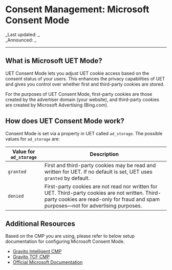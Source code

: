 # Consent Management: Microsoft Consent Mode

_Last updated: _  
_Announced: _

---

## What is Microsoft UET Mode?

UET Consent Mode lets you adjust UET cookie access based on the consent status of your users. This enhances the privacy capabilities of UET and gives you control over whether first and third-party cookies are stored.

For the purposes of UET Consent Mode, first-party cookies are those created by the advertiser domain (your website), and third-party cookies are created by Microsoft Advertising (Bing.com).

## How does UET Consent Mode work?

Consent Mode is set via a property in UET called `ad_storage`. The possible values for `ad_storage` are:

| Value for `ad_storage` | Description                                                                                                                                                                            |
| ---------------------- | -------------------------------------------------------------------------------------------------------------------------------------------------------------------------------------- |
| `granted`              | First and third-party cookies may be read and written for UET. If no default is set, UET uses `granted` by default.                                                                    |
| `denied`               | First-party cookies are not read nor written for UET. Third-party cookies are not written. Third-party cookies are read-only for fraud and spam purposes—not for advertising purposes. |

## Additional Resources

Based on the CMP you are using, please refer to below setup documentation for configuring Microsoft Consent Mode.

- [Gravito Intelligent CMP](../Gravito_Intelligent_CMP/advanced/Microsoft_consent_mode.md)
- [Gravito TCF CMP](../Gravito_TCF_2.2_CMP/advanced/Microsoft_consent_mode.md)
- [Official Microsoft Documentation](https://help.ads.microsoft.com/#apex/ads/en/56960/1-500)
